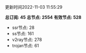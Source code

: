更新时间2022-11-03 11:55:29

**总订阅: 45**
**总节点: 2554**
**有效节点: 528**
- ssr节点: 28
- ss节点: 161
- v2ray节点: 278
- trojan节点: 61
